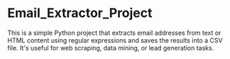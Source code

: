 # Email_Extractor_Project
This is a simple Python project that extracts email addresses from text or HTML content using regular expressions and saves the results into a CSV file. It's useful for web scraping, data mining, or lead generation tasks.
